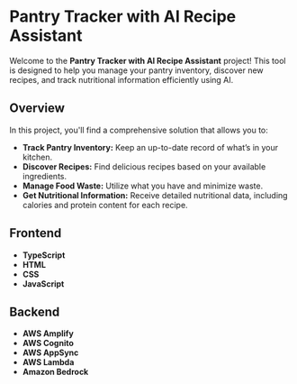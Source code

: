 # Pantry Tracker with AI Recipe Assistant

Welcome to the **Pantry Tracker with AI Recipe Assistant** project! This tool is designed to help you manage your pantry inventory, discover new recipes, and track nutritional information efficiently using AI.

## Overview

In this project, you'll find a comprehensive solution that allows you to:

- **Track Pantry Inventory:** Keep an up-to-date record of what’s in your kitchen.
- **Discover Recipes:** Find delicious recipes based on your available ingredients.
- **Manage Food Waste:** Utilize what you have and minimize waste.
- **Get Nutritional Information:** Receive detailed nutritional data, including calories and protein content for each recipe.

## Frontend

- **TypeScript**
- **HTML**
- **CSS**
- **JavaScript**

## Backend

- **AWS Amplify**
- **AWS Cognito**
- **AWS AppSync**
- **AWS Lambda**
- **Amazon Bedrock**
